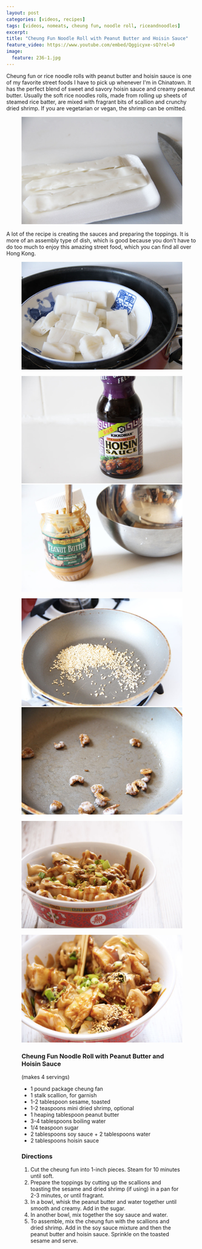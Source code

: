 ```yaml
---
layout: post
categories: [videos, recipes]
tags: [videos, nomeats, cheung fun, noodle roll, riceandnoodles]
excerpt: 
title: "Cheung Fun Noodle Roll with Peanut Butter and Hoisin Sauce"
feature_video: https://www.youtube.com/embed/Qggicyxe-sQ?rel=0
image:
  feature: 236-1.jpg
---
```


Cheung fun or rice noodle rolls with peanut butter and hoisin sauce is one of my favorite street foods I have to pick up whenever I'm in Chinatown.  It has the perfect blend of sweet and savory hoisin sauce and creamy peanut butter.  Usually the soft rice noodles rolls, made from rolling up sheets of steamed rice batter, are mixed with fragrant bits of scallion and crunchy dried shrimp. If you are vegetarian or vegan, the shrimp can be omitted.

<figure>
    <img src="/images/236-4.jpg">
</figure>


A lot of the recipe is creating the sauces and preparing the toppings.  It is more of an assembly type of dish, which is good because you don't have to do too much to enjoy this amazing street food, which you can find all over Hong Kong.


<figure>
    <img src="/images/236-5.jpg">
</figure>

<figure class="half">
<img src="/images/236-2.jpg">
<img src="/images/236-3.jpg">
</figure>

<figure class="half">
<img src="/images/236-6.jpg">
<img src="/images/236-7.jpg">
</figure>

<figure>
    <img src="/images/236-8.jpg">
</figure>

<figure>
    <img src="/images/236-10.jpg">
</figure>

<figure class="ingredients" markdown="1">

### Cheung Fun Noodle Roll with Peanut Butter and Hoisin Sauce

(makes 4 servings)


- 1 pound package cheung fan
- 1 stalk scallion, for garnish
- 1-2 tablespoon sesame, toasted
- 1-2 teaspoons mini dried shrimp, optional
- 1 heaping tablespoon peanut butter
- 3-4  tablespoons  boiling water
- 1/4 teaspoon sugar
- 2 tablespoons soy sauce + 2  tablespoons water
- 2 tablespoons hoisin sauce



</figure>

<figure class="directions" markdown="1">

### Directions

1. Cut the cheung fun into 1-inch pieces.  Steam for 10 minutes until soft.
2. Prepare the toppings by cutting up the scallions and toasting the sesame and dried shrimp (if using) in a pan for 2-3 minutes, or until fragrant.
3. In a bowl, whisk the peanut butter and water together until smooth and creamy.  Add in the sugar.
4. In another bowl, mix together the soy sauce and water.
5. To assemble, mix the cheung fun with the scallions and dried shrimp.  Add in the soy sauce mixture and then the peanut butter and hoisin sauce.  Sprinkle on the toasted sesame and serve.
</figure>
